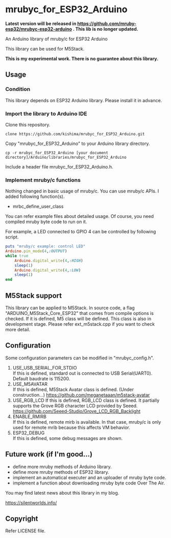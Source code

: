 # mrubyc_for_ESP32_Arduino


**Latest version will be released in https://github.com/mruby-esp32/mrubyc-esp32-arduino . This lib is no longer updated.**


An Arduino library of mruby/c for ESP32 Arduino

This library can be used for M5Stack.


**This is my experimental work. There is no guarantee about this library.**

## Usage

### Condition

This library depends on ESP32 Arduino library. Please install it in advance.

### Import the library to Arduino IDE

Clone this repository.

    clone https://github.com/kishima/mrubyc_for_ESP32_Arduino.git

Copy "mrubyc_for_ESP32_Arduino" to your Arduino library directory.

    cp -r mrubyc_for_ESP32_Arduino [your document directory]/Arduino/libraries/mrubyc_for_ESP32_Arduino

Include a header file mrubyc_for_ESP32_Arduino.h.

### Implement mruby/c functions

Nothing changed in basic usage of mruby/c. You can use mruby/c APIs.
I added following function(s).

- mrbc_define_user_class

You can refer example files about detailed usage.
Of course, you need compiled mruby byte code to run on it.

For example, a LED connected to GPIO 4 can be controlled by following script.

```rb
puts "mruby/c example: control LED"
Arduino.pin_mode(4,:OUTPUT)
while true
	Arduino.digital_write(4,:HIGH)
	sleep(1)
	Arduino.digital_write(4,:LOW)
	sleep(1)
end
```

## M5Stack support

This library can be applied to M5Stack.
In source code, a flag "ARDUINO_M5Stack_Core_ESP32" that comes from compile options is checked.
If it is defined, M5 class will be defined. This class is also in development stage. Please refer ext_m5stack.cpp if you want to check more detail.

## Configuration

Some configuration parameters can be modified in "mrubyc_config.h".

1. USE_USB_SERIAL_FOR_STDIO  
   If this is defined, standard out is connected to USB Serial(UART0). Default baudrate is 115200.
1. USE_M5AVATAR  
   If this is defined, M5Stack Avatar class is defined. (Under construction...)
   https://github.com/meganetaaan/m5stack-avatar
1. USE_RGB_LCD
   If this is defined, RGB_LCD class is defined. It partially supports the Grove RGB character LCD provided by Seeed.
   https://github.com/Seeed-Studio/Grove_LCD_RGB_Backlight
1. ENABLE_RMIRB  
   If this is defined, remote mirb is available. In that case, mruby/c is only used for remote mrib because this affects VM behavior.
1. ESP32_DEBUG  
   If this is defined, some debug messages are shown.

## Future work (if I'm good...)

- define more mruby methods of Arduino library.
- define more mruby methods of ESP32 library.
- implement an automatical executer and an uploader of mruby byte code.
- implement a function about downloading mruby byte code Over The Air.

You may find latest news about this library in my blog.

https://silentworlds.info/

## Copyright

Refer LICENSE file.
